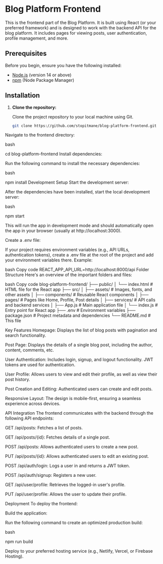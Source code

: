 # Blog Platform Frontend

This is the frontend part of the Blog Platform. It is built using React (or your preferred framework) and is designed to work with the backend API for the blog platform. It includes pages for viewing posts, user authentication, profile management, and more.

## Prerequisites

Before you begin, ensure you have the following installed:

- [Node.js](https://nodejs.org/) (version 14 or above)
- [npm](https://www.npmjs.com/) (Node Package Manager)

## Installation

1. **Clone the repository:**

   Clone the project repository to your local machine using Git.

   ```bash
   git clone https://github.com/stopitmane/blog-platform-frontend.git
Navigate to the frontend directory:

bash

cd blog-platform-frontend
Install dependencies:

Run the following command to install the necessary dependencies:

bash

npm install
Development Setup
Start the development server:

After the dependencies have been installed, start the local development server:

bash

npm start

This will run the app in development mode and should automatically open the app in your browser (usually at http://localhost:3000).

Create a .env file:

If your project requires environment variables (e.g., API URLs, authentication tokens), create a .env file at the root of the project and add your environment variables there. Example:

bash
Copy code
REACT_APP_API_URL=http://localhost:8000/api
Folder Structure
Here's an overview of the important folders and files:

bash
Copy code
blog-platform-frontend/
├── public/
│   └── index.html             # HTML file for the React app
├── src/
│   ├── assets/                # Images, fonts, and other assets
│   ├── components/            # Reusable React components
│   ├── pages/                 # Pages like Home, Profile, Post details
│   ├── services/              # API calls and backend services
│   ├── App.js                 # Main application file
│   └── index.js               # Entry point for React app
├── .env                       # Environment variables
├── package.json               # Project metadata and dependencies
└── README.md                  # This file

Key Features
Homepage: Displays the list of blog posts with pagination and search functionality.

Post Page: Displays the details of a single blog post, including the author, content, comments, etc.

User Authentication: Includes login, signup, and logout functionality. JWT tokens are used for authentication.

User Profile: Allows users to view and edit their profile, as well as view their post history.

Post Creation and Editing: Authenticated users can create and edit posts.

Responsive Layout: The design is mobile-first, ensuring a seamless experience across devices.

API Integration
The frontend communicates with the backend through the following API endpoints:

GET /api/posts: Fetches a list of posts.

GET /api/posts/{id}: Fetches details of a single post.

POST /api/posts: Allows authenticated users to create a new post.

PUT /api/posts/{id}: Allows authenticated users to edit an existing post.

POST /api/auth/login: Logs a user in and returns a JWT token.

POST /api/auth/signup: Registers a new user.

GET /api/user/profile: Retrieves the logged-in user's profile.

PUT /api/user/profile: Allows the user to update their profile.

Deployment
To deploy the frontend:

Build the application:

Run the following command to create an optimized production build:

bash

npm run build

Deploy to your preferred hosting service (e.g., Netlify, Vercel, or Firebase Hosting).
